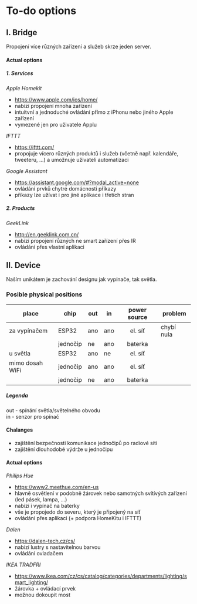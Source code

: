 # To-do options
## I. Bridge

Propojení více různých zařízení a služeb skrze jeden server.

#### Actual options

##### 1. Services

*Apple Homekit*

- https://www.apple.com/ios/home/
- nabízí propojení mnoha zařízení 
- intuitvní a jednoduché ovládání přímo z iPhonu nebo jiného Apple zařízení
- vymezené jen pro uživatele Applu

*IFTTT*

- https://ifttt.com/
- propojuje vícero různých produktů i služeb (včetně např. kalendáře, tweeteru, ...) a umožnuje uživateli automatizaci

*Google Assistant*

- https://assistant.google.com/#?modal_active=none
- ovládání prvků chytré domácnosti příkazy
- příkazy lze užívat i pro jiné aplikace i třetích stran

##### 2. Products

*GeekLink*

- http://en.geeklink.com.cn/
- nabízí propojení různých ne smart zařízení přes IR
- ovládání přes vlastní aplikaci

## II. Device
Naším unikátem je zachování designu jak vypínače, tak světla.

### Posible physical positions

| place           | chip     | out | in  | power source | problem    |
| --------------- | -------- | --- | --- | :----------: | ---------- |
| za vypínačem    | ESP32    | ano | ano | el. síť      | chybí nula |
|                 | jednočip | ne  | ano | baterka      |            |
| u světla        | ESP32    | ano | ne  | el. síť      |            |
| mimo dosah WiFi | jednočip | ano | ano | el. síť      |
|                 | jednočip | ne  | ano | baterka      |

##### Legenda
out - spínání světla/světelného obvodu  
in - senzor pro spínač

#### Chalanges
- zajištění bezpečnosti komunikace jednočipů po radiové síti
- zajištění dlouhodobé výdrže u jednočipu

#### Actual options

*Philips Hue*

- https://www2.meethue.com/en-us
- hlavně osvětlení v podobně žárovek nebo samotných svítívých zařízení (led pásek, lampa, ...)
- nabízí i vypínač na baterky
- vše je propojedo do severu, který je připojený na síť
- ovládání přes aplikaci (+ podpora HomeKitu i IFTTT)

*Dalen*

- https://dalen-tech.cz/cs/
- nabízí lustry s nastavitelnou barvou
- ovládání ovladačem

*IKEA TRADFRI*

- https://www.ikea.com/cz/cs/catalog/categories/departments/lighting/smart_lighting/
- žárovka + ovládací prvek
- možnou dokoupit most